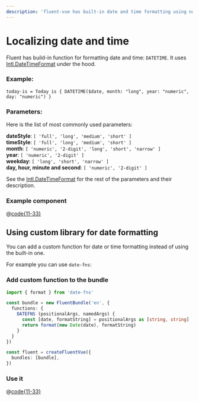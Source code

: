 ```yaml
---
description: 'fluent-vue has built-in date and time formatting using native js methods. But it allows custom implementation using any library you want: dayjs, date-fns, moment, etc.'
---
```


# Localizing date and time

Fluent has build-in function for formatting date and time: `DATETIME`. It uses [Intl.DateTimeFormat](https://developer.mozilla.org/en-US/docs/Web/JavaScript/Reference/Global_Objects/Intl/DateTimeFormat) under the hood.

### Example:

```ftl
today-is = Today is { DATETIME($date, month: "long", year: "numeric", day: "numeric") }
```

### Parameters:

Here is the list of most commonly used parameters:

**dateStyle**: `[ 'full', 'long', 'medium', 'short' ]`  
**timeStyle**: `[ 'full', 'long', 'medium', 'short' ]`  
**month**: `[ 'numeric', '2-digit', 'long', 'short', 'narrow' ]`  
**year**: `[ 'numeric', '2-digit' ]`  
**weekday**: `[ 'long', 'short', 'narrow' ]`  
**day, hour, minute and second**: `[ 'numeric', '2-digit' ]`  

See the [Intl.DateTimeFormat](https://developer.mozilla.org/en-US/docs/Web/JavaScript/Reference/Global_Objects/Intl/DateTimeFormat) for the rest of the parameters and their description.

### Example component

@[code{11-33}](../components/DateTime.vue)

<date-time />

## Using custom library for date formatting

You can add a custom function for date or time formatting instead of using the built-in one.

For example you can use `date-fns`:

### Add custom function to the bundle

```ts
import { format } from 'date-fns'

const bundle = new FluentBundle('en', {
  functions: {
    DATEFNS (positionalArgs, namedArgs) {
      const [date, formatString] = positionalArgs as [string, string]
      return format(new Date(date), formatString)
    }
  }
})

const fluent = createFluentVue({
  bundles: [bundle],
})
```

### Use it

@[code{11-33}](../components/DateTimeCustom.vue)

<script setup>
  import DateTimeCustom from '../components/DateTimeCustom.vue'
</script>

<date-time-custom />
